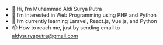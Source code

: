 - 👋 Hi, I’m Muhammad Aldi Surya Putra
- 👀 I’m interested in Web Programming using PHP and Python
- 🌱 I’m currently learning Laravel, React.js, Vue.js, and Python
- 📫 How to reach me, just by sending email to aldysuryaputra@gmail.com

<!---
aldysp34/aldysp34 is a ✨ special ✨ repository because its `README.md` (this file) appears on your GitHub profile.
You can click the Preview link to take a look at your changes.
--->
